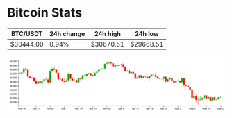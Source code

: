 # Bitcoin Stats

BTC/USDT|24h change|24h high|24h low|
|---|---|---|---|
|$30444.00|0.94%|$30670.51|$29668.51|

<img src="./chart.svg">
